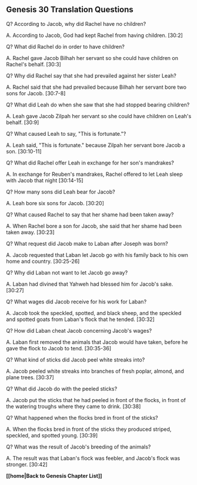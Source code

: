## Genesis 30 Translation Questions ##

Q? According to Jacob, why did Rachel have no children?

A. According to Jacob, God had kept Rachel from having children. [30:2]

Q? What did Rachel do in order to have children?

A. Rachel gave Jacob Bilhah her servant so she could have children on Rachel's behalf. [30:3]

Q? Why did Rachel say that she had prevailed against her sister Leah?

A. Rachel said that she had prevailed because Bilhah her servant bore two sons for Jacob. [30:7-8]

Q? What did Leah do when she saw that she had stopped bearing children?

A. Leah gave Jacob Zilpah her servant so she could have children on Leah's behalf. [30:9]

Q? What caused Leah to say, "This is fortunate."? 

A. Leah said, "This is fortunate." because Zilpah her servant bore Jacob a son. [30:10-11]

Q? What did Rachel offer Leah in exchange for her son's mandrakes?

A. In exchange for Reuben's mandrakes, Rachel offered to let Leah sleep with Jacob that night [30:14-15]

Q? How many sons did Leah bear for Jacob?

A. Leah bore six sons for Jacob. [30:20]

Q? What caused Rachel to say that her shame had been taken away?

A. When Rachel bore a son for Jacob, she said that her shame had been taken away. [30:23]

Q? What request did Jacob make to Laban after Joseph was born?

A. Jacob requested that Laban let Jacob go with his family back to his own home and country. [30:25-26]

Q? Why did Laban not want to let Jacob go away?

A. Laban had divined that Yahweh had blessed him for Jacob's sake. [30:27]

Q? What wages did Jacob receive for his work for Laban?

A. Jacob took the speckled, spotted, and black sheep, and the speckled and spotted goats from Laban's flock that he tended. [30:32]

Q? How did Laban cheat Jacob concerning Jacob's wages?

A. Laban first removed the animals that Jacob would have taken, before he gave the flock to Jacob to tend. [30:35-36]

Q? What kind of sticks did Jacob peel white streaks into?

A. Jacob peeled white streaks into branches of fresh poplar, almond, and plane trees. [30:37]

Q? What did Jacob do with the peeled sticks?

A. Jacob put the sticks that he had peeled in front of the flocks, in front of the watering troughs where they came to drink. [30:38]

Q? What happened when the flocks bred in front of the sticks?

A. When the flocks bred in front of the sticks they produced striped, speckled, and spotted young. [30:39]

Q? What was the result of Jacob's breeding of the animals?

A. The result was that Laban's flock was feebler, and Jacob's flock was stronger. [30:42]

__[[home|Back to Genesis Chapter List]]__

